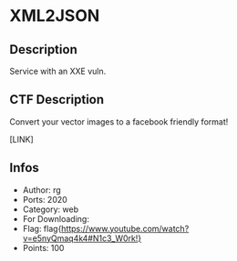 XML2JSON
=========

## Description
Service with an XXE vuln.

## CTF Description
Convert your vector images to a facebook friendly format!

[LINK]

## Infos

* Author: rg
* Ports: 2020
* Category: web
* For Downloading: 
* Flag: flag{https://www.youtube.com/watch?v=e5nyQmaq4k4#N1c3_W0rk!}
* Points: 100
